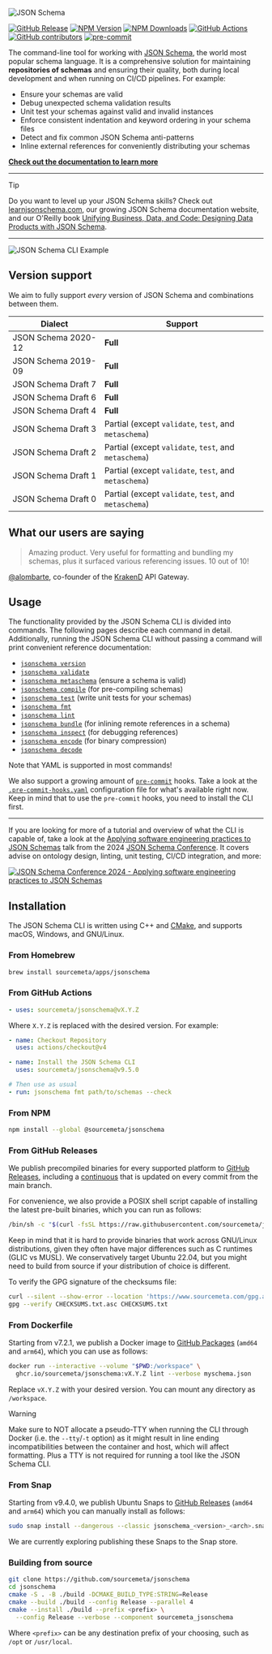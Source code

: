 ![JSON Schema](./assets/banner.png)

[![GitHub Release](https://img.shields.io/github/v/release/sourcemeta/jsonschema)](https://github.com/sourcemeta/jsonschema/releases)
[![NPM Version](https://img.shields.io/npm/v/@sourcemeta/jsonschema)](https://www.npmjs.com/package/@sourcemeta/jsonschema)
[![NPM Downloads](https://img.shields.io/npm/dm/%40sourcemeta%2Fjsonschema)](https://www.npmjs.com/package/@sourcemeta/jsonschema)
[![GitHub Actions](https://github.com/sourcemeta/jsonschema/actions/workflows/test.yml/badge.svg)](https://github.com/sourcemeta/jsonschema/actions)
[![GitHub contributors](https://img.shields.io/github/contributors/sourcemeta/jsonschema.svg)](https://github.com/sourcemeta/jsonschema/graphs/contributors/)
[![pre-commit](https://img.shields.io/badge/pre--commit-enabled-brightgreen?logo=pre-commit&logoColor=white)](https://github.com/sourcemeta/jsonschema/blob/main/.pre-commit-hooks.yaml)

The command-line tool for working with [JSON Schema](https://json-schema.org),
the world most popular schema language. It is a comprehensive solution for
maintaining **repositories of schemas** and ensuring their quality, both during
local development and when running on CI/CD pipelines. For example:

- Ensure your schemas are valid
- Debug unexpected schema validation results
- Unit test your schemas against valid and invalid instances
- Enforce consistent indentation and keyword ordering in your schema files
- Detect and fix common JSON Schema anti-patterns
- Inline external references for conveniently distributing your schemas

[**Check out the documentation to learn more**](#usage)

***

> [!TIP]
> Do you want to level up your JSON Schema skills? Check out
> [learnjsonschema.com](https://www.learnjsonschema.com), our growing JSON
> Schema documentation website, and our O'Reilly book [Unifying Business, Data,
> and Code: Designing Data Products with JSON
> Schema](https://www.oreilly.com/library/view/unifying-business-data/9781098144999/).

***

![JSON Schema CLI Example](./assets/example.png)

Version support
---------------

We aim to fully support _every_ version of JSON Schema and combinations between them.

| Dialect             | Support                                               |
|---------------------|-------------------------------------------------------|
| JSON Schema 2020-12 | **Full**                                              |
| JSON Schema 2019-09 | **Full**                                              |
| JSON Schema Draft 7 | **Full**                                              |
| JSON Schema Draft 6 | **Full**                                              |
| JSON Schema Draft 4 | **Full**                                              |
| JSON Schema Draft 3 | Partial (except `validate`, `test`, and `metaschema`) |
| JSON Schema Draft 2 | Partial (except `validate`, `test`, and `metaschema`) |
| JSON Schema Draft 1 | Partial (except `validate`, `test`, and `metaschema`) |
| JSON Schema Draft 0 | Partial (except `validate`, `test`, and `metaschema`) |

What our users are saying
-------------------------

> Amazing product. Very useful for formatting and bundling my schemas, plus it
> surfaced various referencing issues. 10 out of 10!

[@alombarte](https://github.com/alombarte), co-founder of the
[KrakenD](https://www.krakend.io) API Gateway.

Usage
-----

The functionality provided by the JSON Schema CLI is divided into commands. The
following pages describe each command in detail. Additionally, running the JSON
Schema CLI without passing a command will print convenient reference
documentation:

- [`jsonschema version`](./docs/version.markdown)
- [`jsonschema validate`](./docs/validate.markdown)
- [`jsonschema metaschema`](./docs/metaschema.markdown) (ensure a schema is valid)
- [`jsonschema compile`](./docs/compile.markdown) (for pre-compiling schemas)
- [`jsonschema test`](./docs/test.markdown) (write unit tests for your schemas)
- [`jsonschema fmt`](./docs/format.markdown)
- [`jsonschema lint`](./docs/lint.markdown)
- [`jsonschema bundle`](./docs/bundle.markdown) (for inlining remote references in a schema)
- [`jsonschema inspect`](./docs/inspect.markdown) (for debugging references)
- [`jsonschema encode`](./docs/encode.markdown) (for binary compression)
- [`jsonschema decode`](./docs/decode.markdown)

Note that YAML is supported in most commands!

We also support a growing amount of [`pre-commit`](https://pre-commit.com)
hooks. Take a look at the
[`.pre-commit-hooks.yaml`](https://github.com/sourcemeta/jsonschema/blob/main/.pre-commit-hooks.yaml)
configuration file for what's available right now. Keep in mind that to use the
`pre-commit` hooks, you need to install the CLI first.

***

If you are looking for more of a tutorial and overview of what the CLI is
capable of, take a look at the [Applying software engineering practices to JSON
Schemas](https://www.youtube.com/watch?v=wJ7bK22n3IU) talk from the 2024 [JSON
Schema Conference](https://conference.json-schema.org). It covers advise on
ontology design, linting, unit testing, CI/CD integration, and more:

[![JSON Schema Conference 2024 - Applying software engineering practices to JSON Schemas](https://img.youtube.com/vi/wJ7bK22n3IU/0.jpg)](https://www.youtube.com/watch?v=wJ7bK22n3IU)

Installation
------------

The JSON Schema CLI is written using C++ and [CMake](https://cmake.org/), and
supports macOS, Windows, and GNU/Linux.

### From Homebrew

```sh
brew install sourcemeta/apps/jsonschema
```

### From GitHub Actions

```yaml
- uses: sourcemeta/jsonschema@vX.Y.Z
```

Where `X.Y.Z` is replaced with the desired version. For example:

```yaml
- name: Checkout Repository
  uses: actions/checkout@v4

- name: Install the JSON Schema CLI
  uses: sourcemeta/jsonschema@v9.5.0

# Then use as usual
- run: jsonschema fmt path/to/schemas --check
```

### From NPM

```sh
npm install --global @sourcemeta/jsonschema
```

### From GitHub Releases

We publish precompiled binaries for every supported platform to [GitHub
Releases](https://github.com/sourcemeta/jsonschema/releases), including a
[continuous](https://github.com/sourcemeta/jsonschema/releases/tag/continuous)
that is updated on every commit from the main branch.

For convenience, we also provide a POSIX shell script capable of installing the
latest pre-built binaries, which you can run as follows:

```sh
/bin/sh -c "$(curl -fsSL https://raw.githubusercontent.com/sourcemeta/jsonschema/main/install -H "Cache-Control: no-cache, no-store, must-revalidate")"
```

Keep in mind that it is hard to provide binaries that work across GNU/Linux
distributions, given they often have major differences such as C runtimes (GLIC
vs MUSL). We conservatively target Ubuntu 22.04, but you might need to build
from source if your distribution of choice is different.

To verify the GPG signature of the checksums file:

```sh
curl --silent --show-error --location 'https://www.sourcemeta.com/gpg.asc' | gpg --import
gpg --verify CHECKSUMS.txt.asc CHECKSUMS.txt
```

### From Dockerfile

Starting from v7.2.1, we publish a Docker image to [GitHub
Packages](https://github.com/sourcemeta/jsonschema/pkgs/container/jsonschema)
(`amd64` and `arm64`), which you can use as follows:

```sh
docker run --interactive --volume "$PWD:/workspace" \
  ghcr.io/sourcemeta/jsonschema:vX.Y.Z lint --verbose myschema.json
```

Replace `vX.Y.Z` with your desired version. You can mount any directory as `/workspace`.

> [!WARNING]
> Make sure to NOT allocate a pseudo-TTY when running the CLI through Docker
> (i.e. the `--tty`/`-t` option) as it might result in line ending
> incompatibilities between the container and host, which will affect
> formatting. Plus a TTY is not required for running a tool like the JSON
> Schema CLI.

### From Snap

Starting from v9.4.0, we publish Ubuntu Snaps to [GitHub
Releases](https://github.com/sourcemeta/jsonschema/releases/tag/v9.4.0)
(`amd64` and `arm64`) which you can manually install as follows:

```sh
sudo snap install --dangerous --classic jsonschema_<version>_<arch>.snap
```

We are currently exploring publishing these Snaps to the Snap store.

### Building from source

```sh
git clone https://github.com/sourcemeta/jsonschema
cd jsonschema
cmake -S . -B ./build -DCMAKE_BUILD_TYPE:STRING=Release
cmake --build ./build --config Release --parallel 4
cmake --install ./build --prefix <prefix> \
  --config Release --verbose --component sourcemeta_jsonschema
```

Where `<prefix>` can be any destination prefix of your choosing, such as `/opt`
or `/usr/local`.
